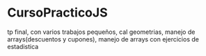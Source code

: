 # CursoPracticoJS
tp final, con varios trabajos pequeños, cal geometrias, manejo de arrays(descuentos y cupones), manejo de arrays con ejercicios de estadistica
